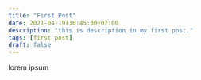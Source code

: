 ```yaml
---
title: "First Post"
date: 2021-04-19T10:45:30+07:00
description: "this is description in my first post."
tags: [first post]
draft: false
---
```


lorem ipsum

